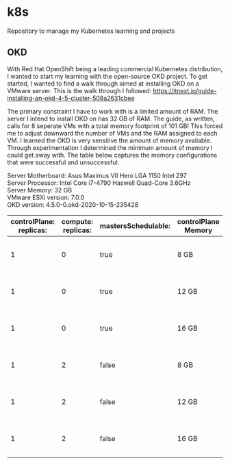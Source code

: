 # k8s
Repository to manage my Kubernetes learning and projects

## OKD
With Red Hat OpenShift being a leading commercial Kubernetes distribution, I wanted to start my learning with the open-source OKD project. To get started, I wanted to find a walk through aimed at installing OKD on a VMware server. This is the walk through I followed: https://itnext.io/guide-installing-an-okd-4-5-cluster-508a2631cbee

The primary constraint I have to work with is a limited amount of RAM. The server I intend to install OKD on has 32 GB of RAM. The guide, as written, calls for 8 seperate VMs with a total memory footprint of 101 GB! This forced me to adjust downward the number of VMs and the RAM assigned to each VM. I learned the OKD is very sensitive the amount of memory available. Through experimentation I determined the minimum amount of memory I could get away with. The table below captures the memory configurations that were successful and unsuccessful.

Server Motherboard: Asus Maximus VII Hero LGA 1150 Intel Z97<br>
Server Processor: Intel Core i7-4790 Haswell Quad-Core 3.6GHz<br>
Server Memory: 32 GB<br>
VMware ESXi version: 7.0.0<br>
OKD version: 4.5.0-0.okd-2020-10-15-235428

| controlPlane:<br>replicas: | compute:<br>replicas: | mastersSchedulable: | controlPlane Memory | computer Memory | Result                        |
|----------------------------|-----------------------|---------------------|---------------------|-----------------|-------------------------------|
| 1                          | 0                     | true                | 8 GB                | N/A             | Console available in xxx mins |
| 1                          | 0                     | true                | 12 GB               | N/A             | Console available in xxx mins |
| 1                          | 0                     | true                | 16 GB               | N/A             | Console available in xxx mins |
| 1                          | 2                     | false               | 8 GB                | 4 GB            | Console available in xxx mins |
| 1                          | 2                     | false               | 12 GB               | 4 GB            | Console available in xxx mins |
| 1                          | 2                     | false               | 16 GB               | 4 GB            | Console available in xxx mins |
